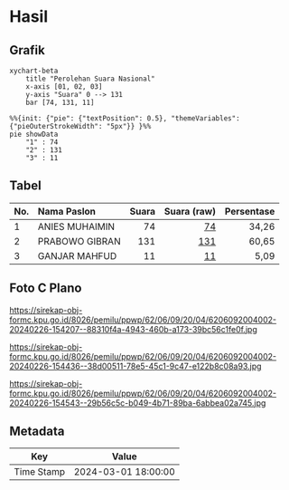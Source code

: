 # Hasil

## Grafik

```mermaid
xychart-beta
    title "Perolehan Suara Nasional"
    x-axis [01, 02, 03]
    y-axis "Suara" 0 --> 131
    bar [74, 131, 11]
```

```mermaid
%%{init: {"pie": {"textPosition": 0.5}, "themeVariables": {"pieOuterStrokeWidth": "5px"}} }%%
pie showData
    "1" : 74
    "2" : 131
    "3" : 11
```

## Tabel

| No. | Nama Paslon    | Suara | Suara (raw) | Persentase |
|:--- |:-------------- | -----:| -----------:| ----------:|
| 1   | ANIES MUHAIMIN | 74    | [74][p-1]   | 34,26      |
| 2   | PRABOWO GIBRAN | 131   | [131][p-2]  | 60,65      |
| 3   | GANJAR MAHFUD  | 11    | [11][p-3]   | 5,09       |


[p-1]: https://github.com/gigit-pemilu/pemilu-2024/blob/main/pilpres/hitung-suara/sub/62-kalimantan-tengah/sub/06-katingan/sub/09-mendawai/sub/2004-tewang-kampung/sub/002-tps/sub/paslon-1.txt
[p-2]: https://github.com/gigit-pemilu/pemilu-2024/blob/main/pilpres/hitung-suara/sub/62-kalimantan-tengah/sub/06-katingan/sub/09-mendawai/sub/2004-tewang-kampung/sub/002-tps/sub/paslon-2.txt
[p-3]: https://github.com/gigit-pemilu/pemilu-2024/blob/main/pilpres/hitung-suara/sub/62-kalimantan-tengah/sub/06-katingan/sub/09-mendawai/sub/2004-tewang-kampung/sub/002-tps/sub/paslon-3.txt

## Foto C Plano

https://sirekap-obj-formc.kpu.go.id/8026/pemilu/ppwp/62/06/09/20/04/6206092004002-20240226-154207--88310f4a-4943-460b-a173-39bc56c1fe0f.jpg

https://sirekap-obj-formc.kpu.go.id/8026/pemilu/ppwp/62/06/09/20/04/6206092004002-20240226-154436--38d00511-78e5-45c1-9c47-e122b8c08a93.jpg

https://sirekap-obj-formc.kpu.go.id/8026/pemilu/ppwp/62/06/09/20/04/6206092004002-20240226-154543--29b56c5c-b049-4b71-89ba-6abbea02a745.jpg


## Metadata

| Key        | Value               |
| ---------- | ------------------- |
| Time Stamp | 2024-03-01 18:00:00 |



